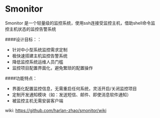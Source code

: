 # Smonitor
Smonitor 是一个轻量级的监控系统，使用ssh连接受监控主机，借助shell命令监控主机状态的监控告警系统<br>

####设计目标：：
+ 针对中小型系统监控需求定制
+ 极快速搭建主机监控告警系统
+ 降低监控系统运维人员门槛
+ 监控项目配置界面化，避免繁琐的配置操作

####功能特点：
+ 界面化配置监控信息，无需重启任何系统，灵活开启/关闭监控项目
+ 定制开发通知模块（如：发送短信、邮件、即使消息软件通知）
+ 被监控主机无需安装客户端


wiki:  https://github.com/harlan-zhao/smonitor/wiki

